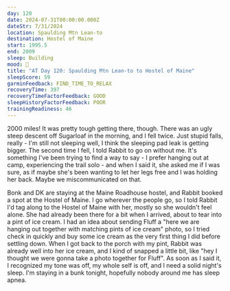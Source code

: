 ```yaml
---
day: 120
date: 2024-07-31T00:00:00.000Z
dateStr: 7/31/2024
location: Spaulding Mtn Lean-to
destination: Hostel of Maine
start: 1995.5
end: 2009
sleep: Building
mood: 🙂
title: "AT Day 120: Spaulding Mtn Lean-to to Hostel of Maine"
sleepScore: 59
garminFeedback: FIND_TIME_TO_RELAX
recoveryTime: 397
recoveryTimeFactorFeedback: GOOD
sleepHistoryFactorFeedback: POOR
trainingReadiness: 46
---
```

2000 miles! It was pretty tough getting there, though. There was an ugly steep descent off Sugarloaf in the morning, and I fell twice. Just stupid falls, really - I'm still not sleeping well, I think the sleeping pad leak is getting bigger. The second time I fell, I told Rabbit to go on without me. It's something I've been trying to find a way to say - I prefer hanging out at camp, experiencing the trail solo - and when I said it, she asked me if I was sure, as if maybe she's been wanting to let her legs free and I was holding her back. Maybe we miscommunicated on that.

Bonk and DK are staying at the Maine Roadhouse hostel, and Rabbit booked a spot at the Hostel of Maine. I go wherever the people go, so I told Rabbit I'd tag along to the Hostel of Maine with her, mostly so she wouldn't feel alone. She had already been there for a bit when I arrived, about to tear into a pint of ice cream. I had an idea about sending Fluff a "here we are hanging out together with matching pints of ice cream" photo, so I tried check in quickly and buy some ice cream as the very first thing I did before settling down. When I got back to the porch with my pint, Rabbit was already well into her ice cream, and I kind of snapped a little bit, like "hey I thought we were gonna take a photo together for Fluff". As soon as I said it, I recognized my tone was off, my whole self is off, and I need a solid night's sleep. I'm staying in a bunk tonight, hopefully nobody around me has sleep apnea.
